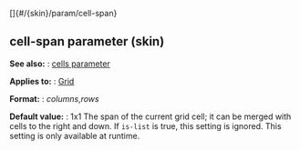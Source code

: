 []{#/{skin}/param/cell-span}
## cell-span parameter (skin)
**See also:**
:   [cells parameter](#/%7Bskin%7D/param/cells)
<!-- -->
**Applies to:**
:   [Grid](#/%7Bskin%7D/control/grid)
<!-- -->
**Format:**
:   *columns*,*rows*
<!-- -->
**Default value:**
:   1x1
The span of the current grid cell; it can be merged with cells to the
right and down. If `is-list` is true, this setting is ignored. This
setting is only available at runtime.
